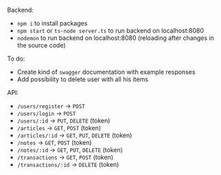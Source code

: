 Backend:
- `npm i` to install packages
- `npm start` or `ts-node server.ts` to run backend on localhost:8080
- `nodemon` to run backend on localhost:8080 (reloading after changes in the source code)

To do:
- Create kind of `swagger` documentation with example responses
- Add possibility to delete user with all his items

API:
- `/users/register` -> `POST`
- `/users/login` -> `POST`
- `/users/:id` -> `PUT`, `DELETE` (token)
- `/articles` -> `GET`, `POST` (token)
- `/articles/:id` -> `GET`, `PUT`, `DELETE` (token)
- `/notes` -> `GET`, `POST` (token)
- `/notes/:id` -> `GET`, `PUT`, `DELETE` (token)
- `/transactions` -> `GET`, `POST` (token)
- `/transactions/:id` -> `DELETE` (token)

